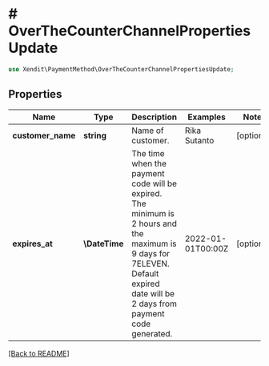 # # OverTheCounterChannelPropertiesUpdate


```php
use Xendit\PaymentMethod\OverTheCounterChannelPropertiesUpdate;
```

## Properties

Name | Type | Description | Examples | Notes
------------ | ------------- | ------------- | ------------- | ------------- 
**customer_name** | **string** | Name of customer. | Rika Sutanto |  [optional]
**expires_at** | **\DateTime** | The time when the payment code will be expired. The minimum is 2 hours and the maximum is 9 days for 7ELEVEN. Default expired date will be 2 days from payment code generated. | 2022-01-01T00:00Z |  [optional]

[[Back to README]](../../README.md)
